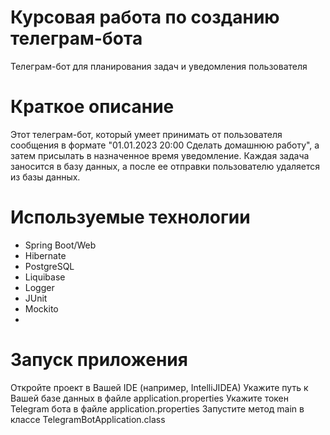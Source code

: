 # Курсовая работа по созданию телеграм-бота
Телеграм-бот для планирования задач и уведомления пользователя
# Краткое описание
Этот телеграм-бот, который умеет принимать от пользователя сообщения в формате "01.01.2023 20:00 Сделать домашнюю работу", а затем присылать в назначенное время уведомление. Каждая задача заносится в базу данных, а после ее отправки пользователю удаляется из базы данных.
# Используемые технологии
- Spring Boot/Web
- Hibernate
- PostgreSQL
- Liquibase
- Logger
- JUnit
- Mockito
- 
# Запуск приложения
Откройте проект в Вашей IDE (например, IntelliJIDEA)
Укажите путь к Вашей базе данных в файле application.properties
Укажите токен Telegram бота в файле application.properties
Запустите метод main в классе TelegramBotApplication.class
